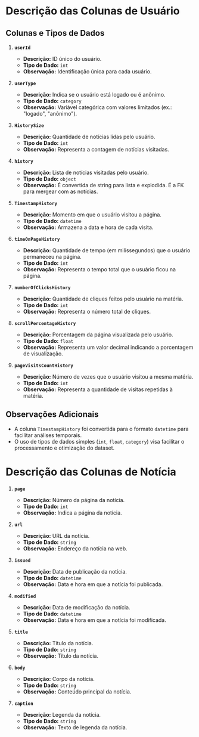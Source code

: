 # Descrição das Colunas de Usuário

## Colunas e Tipos de Dados

1. **`userId`**
   - **Descrição:** ID único do usuário.
   - **Tipo de Dado:** `int`
   - **Observação:** Identificação única para cada usuário.

2. **`userType`**
   - **Descrição:** Indica se o usuário está logado ou é anônimo.
   - **Tipo de Dado:** `category`
   - **Observação:** Variável categórica com valores limitados (ex.: "logado", "anônimo").

3. **`HistorySize`**
   - **Descrição:** Quantidade de notícias lidas pelo usuário.
   - **Tipo de Dado:** `int`
   - **Observação:** Representa a contagem de notícias visitadas.

4. **`history`**
   - **Descrição:** Lista de notícias visitadas pelo usuário.
   - **Tipo de Dado:** `object`
   - **Observação:** É convertida de string para lista e explodida. É a FK para mergear com as notícias.

5. **`TimestampHistory`**
   - **Descrição:** Momento em que o usuário visitou a página.
   - **Tipo de Dado:** `datetime`
   - **Observação:** Armazena a data e hora de cada visita.

6. **`timeOnPageHistory`**
   - **Descrição:** Quantidade de tempo (em milissegundos) que o usuário permaneceu na página.
   - **Tipo de Dado:** `int`
   - **Observação:** Representa o tempo total que o usuário ficou na página.

7. **`numberOfClicksHistory`**
   - **Descrição:** Quantidade de cliques feitos pelo usuário na matéria.
   - **Tipo de Dado:** `int`
   - **Observação:** Representa o número total de cliques.

8. **`scrollPercentageHistory`**
   - **Descrição:** Porcentagem da página visualizada pelo usuário.
   - **Tipo de Dado:** `float`
   - **Observação:** Representa um valor decimal indicando a porcentagem de visualização.

9. **`pageVisitsCountHistory`**
   - **Descrição:** Número de vezes que o usuário visitou a mesma matéria.
   - **Tipo de Dado:** `int`
   - **Observação:** Representa a quantidade de visitas repetidas à matéria.

## Observações Adicionais

- A coluna `TimestampHistory` foi convertida para o formato `datetime` para facilitar análises temporais.
- O uso de tipos de dados simples (`int`, `float`, `category`) visa facilitar o processamento e otimização do dataset.

# Descrição das Colunas de Notícia



1. **`page`**
   - **Descrição:** Número da página da notícia.
   - **Tipo de Dado:** `int`
   - **Observação:** Indica a página da notícia.

2. **`url`**
   - **Descrição:** URL da notícia.
   - **Tipo de Dado:** `string`
   - **Observação:** Endereço da notícia na web.

3. **`issued`**
   - **Descrição:** Data de publicação da notícia.
   - **Tipo de Dado:** `datetime`
   - **Observação:** Data e hora em que a notícia foi publicada.

4. **`modified`**
   - **Descrição:** Data de modificação da notícia.
   - **Tipo de Dado:** `datetime`
   - **Observação:** Data e hora em que a notícia foi modificada.

5. **`title`**
   - **Descrição:** Título da notícia.
   - **Tipo de Dado:** `string`
   - **Observação:** Título da notícia.

6. **`body`**
   - **Descrição:** Corpo da notícia.
   - **Tipo de Dado:** `string`
   - **Observação:** Conteúdo principal da notícia.

7. **`caption`**
   - **Descrição:** Legenda da notícia.
   - **Tipo de Dado:** `string`
   - **Observação:** Texto de legenda da notícia.
